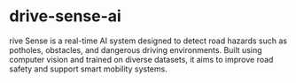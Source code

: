 # drive-sense-ai
rive Sense is a real-time AI system designed to detect road hazards such as potholes, obstacles, and dangerous driving environments. Built using computer vision and trained on diverse datasets, it aims to improve road safety and support smart mobility systems.
